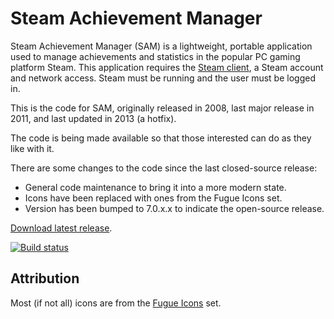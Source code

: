 # Steam Achievement Manager

Steam Achievement Manager (SAM) is a lightweight, portable application used to manage achievements and statistics in the popular PC gaming platform Steam. This application requires the [Steam client](https://store.steampowered.com/about/), a Steam account and network access. Steam must be running and the user must be logged in.

This is the code for SAM, originally released in 2008, last major release in 2011, and last updated in 2013 (a hotfix).

The code is being made available so that those interested can do as they like with it.

There are some changes to the code since the last closed-source release:
- General code maintenance to bring it into a more modern state.
- Icons have been replaced with ones from the Fugue Icons set.
- Version has been bumped to 7.0.x.x to indicate the open-source release.

[Download latest release](https://github.com/gibbed/SteamAchievementManager/releases/latest).

[![Build status](https://ci.appveyor.com/api/projects/status/00vic6jliar6j0ol/branch/master?svg=true)](https://ci.appveyor.com/project/gibbed/steamachievementmanager/branch/master)

## Attribution

Most (if not all) icons are from the [Fugue Icons](http://p.yusukekamiyamane.com/) set.
